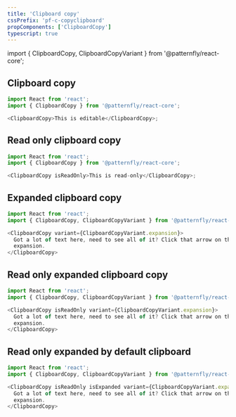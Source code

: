 ```yaml
---
title: 'Clipboard copy'
cssPrefix: 'pf-c-copyclipboard'
propComponents: ['ClipboardCopy']
typescript: true
---
```


import { ClipboardCopy, ClipboardCopyVariant } from '@patternfly/react-core';

## Clipboard copy
```js
import React from 'react';
import { ClipboardCopy } from '@patternfly/react-core';

<ClipboardCopy>This is editable</ClipboardCopy>;
```

## Read only clipboard copy
```js
import React from 'react';
import { ClipboardCopy } from '@patternfly/react-core';

<ClipboardCopy isReadOnly>This is read-only</ClipboardCopy>;
```

## Expanded clipboard copy
```js
import React from 'react';
import { ClipboardCopy, ClipboardCopyVariant } from '@patternfly/react-core';

<ClipboardCopy variant={ClipboardCopyVariant.expansion}>
  Got a lot of text here, need to see all of it? Click that arrow on the left side and check out the resulting
  expansion.
</ClipboardCopy>
```
## Read only expanded clipboard copy
```js
import React from 'react';
import { ClipboardCopy, ClipboardCopyVariant } from '@patternfly/react-core';

<ClipboardCopy isReadOnly variant={ClipboardCopyVariant.expansion}>
  Got a lot of text here, need to see all of it? Click that arrow on the left side and check out the resulting
  expansion.
</ClipboardCopy>
```

## Read only expanded by default clipboard
```js
import React from 'react';
import { ClipboardCopy, ClipboardCopyVariant } from '@patternfly/react-core';

<ClipboardCopy isReadOnly isExpanded variant={ClipboardCopyVariant.expansion} >
  Got a lot of text here, need to see all of it? Click that arrow on the left side and check out the resulting
  expansion.
</ClipboardCopy>
```
